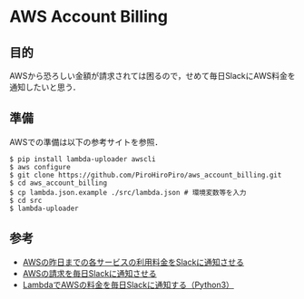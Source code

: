 # AWS Account Billing

## 目的
AWSから恐ろしい金額が請求されては困るので，せめて毎日SlackにAWS料金を通知したいと思う．

## 準備

AWSでの準備は以下の参考サイトを参照．

```
$ pip install lambda-uploader awscli
$ aws configure
$ git clone https://github.com/PiroHiroPiro/aws_account_billing.git
$ cd aws_account_billing
$ cp lambda.json.example ./src/lambda.json # 環境変数等を入力
$ cd src
$ lambda-uploader
```

## 参考
- [AWSの昨日までの各サービスの利用料金をSlackに通知させる](https://orebibou.com/2016/11/aws%E3%81%AE%E6%98%A8%E6%97%A5%E3%81%BE%E3%81%A7%E3%81%AE%E5%90%84%E3%82%B5%E3%83%BC%E3%83%93%E3%82%B9%E3%81%AE%E5%88%A9%E7%94%A8%E6%96%99%E9%87%91%E3%82%92slack%E3%81%AB%E9%80%9A%E7%9F%A5%E3%81%95/)
- [AWSの請求を毎日Slackに通知させる](https://qiita.com/ishikun/items/90b766e5555421970e9f)
- [LambdaでAWSの料金を毎日Slackに通知する（Python3）](https://qiita.com/isobecky74/items/88e8e0dcb0ee224a31e4)
